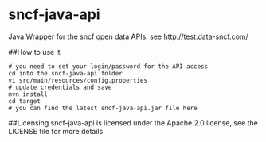 sncf-java-api
=============

Java Wrapper for the sncf open data APIs. see http://test.data-sncf.com/

##How to use it

    # you need to set your login/password for the API access
    cd into the sncf-java-api folder
    vi src/main/resources/config.properties
    # update credentials and save
    mvn install
    cd target
    # you can find the latest sncf-java-api.jar file here

##Licensing
sncf-java-api is licensed under the Apache 2.0 license, see the LICENSE file for more details
